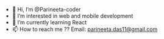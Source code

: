 - 👋 Hi, I’m @Parineeta-coder
- 👀 I’m interested in web and mobile development
- 🌱 I’m currently learning React
- 📫 How to reach me ?? Email: parineeta.das11@gmail.com

<!---
Parineeta-coder/Parineeta-coder is a ✨ special ✨ repository because its `README.md` (this file) appears on your GitHub profile.
You can click the Preview link to take a look at your changes.
--->
